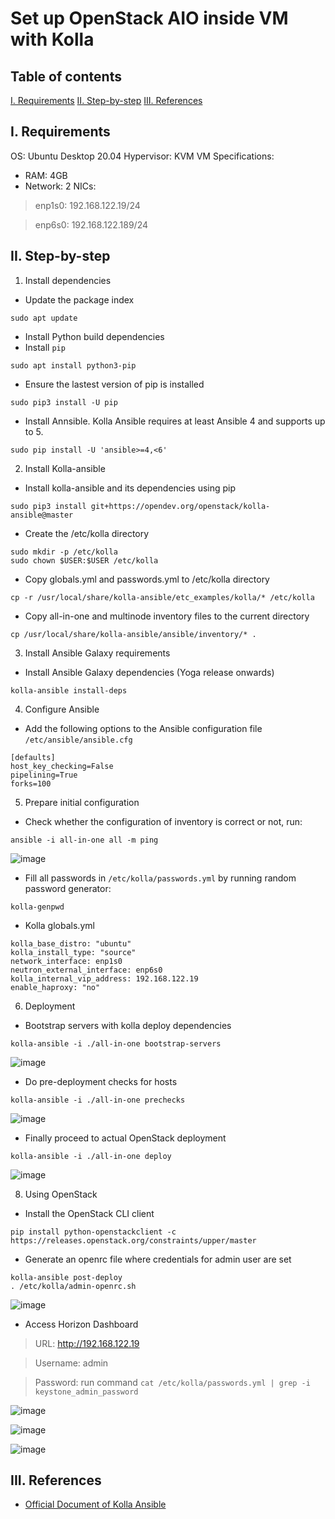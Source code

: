 # Set up OpenStack AIO inside VM with Kolla

## Table of contents
[I. Requirements](#i-requirements)
[II. Step-by-step](#ii-step-by-step)
[III. References](#iii-references)

## I. Requirements
OS: Ubuntu Desktop 20.04
Hypervisor: KVM
VM Specifications:
- RAM: 4GB
- Network: 2 NICs:
> enp1s0: 192.168.122.19/24


> enp6s0: 192.168.122.189/24

## II. Step-by-step
1. Install dependencies
- Update the package index
``` 
sudo apt update
```
- Install Python build dependencies
- Install ```pip```
```
sudo apt install python3-pip
```
- Ensure the lastest version of pip is installed
```
sudo pip3 install -U pip
```
- Install Annsible. Kolla Ansible requires at least Ansible 4 and supports up to 5.
```
sudo pip install -U 'ansible>=4,<6'
```
2. Install Kolla-ansible
- Install kolla-ansible and its dependencies using pip
```
sudo pip3 install git+https://opendev.org/openstack/kolla-ansible@master
```
- Create the /etc/kolla directory
```
sudo mkdir -p /etc/kolla
sudo chown $USER:$USER /etc/kolla
```
- Copy globals.yml and passwords.yml to /etc/kolla directory
```
cp -r /usr/local/share/kolla-ansible/etc_examples/kolla/* /etc/kolla
```
- Copy all-in-one and multinode inventory files to the current directory
```
cp /usr/local/share/kolla-ansible/ansible/inventory/* .
```
3. Install Ansible Galaxy requirements
- Install Ansible Galaxy dependencies (Yoga release onwards)
```
kolla-ansible install-deps
```
4. Configure Ansible
- Add the following options to the Ansible configuration file ```/etc/ansible/ansible.cfg```
```
[defaults]
host_key_checking=False
pipelining=True
forks=100
```

5. Prepare initial configuration
- Check whether the configuration of inventory is correct or not, run:
```
ansible -i all-in-one all -m ping
```
![image](https://github.com/dinhuong/Viettel-Digital-Talent-Program-2022/blob/main/Practice-1/Dinh-Thi-Huong/img/ping.png)


- Fill all passwords in ```/etc/kolla/passwords.yml``` by running random password generator:
```
kolla-genpwd
```
- Kolla globals.yml
```
kolla_base_distro: "ubuntu"
kolla_install_type: "source"
network_interface: enp1s0
neutron_external_interface: enp6s0
kolla_internal_vip_address: 192.168.122.19
enable_haproxy: "no"
```
6. Deployment
- Bootstrap servers with kolla deploy dependencies
```
kolla-ansible -i ./all-in-one bootstrap-servers
```
![image](https://github.com/dinhuong/Viettel-Digital-Talent-Program-2022/blob/main/Practice-1/Dinh-Thi-Huong/img/bootstrap.png)


- Do pre-deployment checks for hosts
```
kolla-ansible -i ./all-in-one prechecks
```
![image](https://github.com/dinhuong/Viettel-Digital-Talent-Program-2022/blob/main/Practice-1/Dinh-Thi-Huong/img/precheck.png)


- Finally proceed to actual OpenStack deployment
```
kolla-ansible -i ./all-in-one deploy
```
![image](https://github.com/dinhuong/Viettel-Digital-Talent-Program-2022/blob/main/Practice-1/Dinh-Thi-Huong/img/deploy.png)


8. Using OpenStack
- Install the OpenStack CLI client
```
pip install python-openstackclient -c https://releases.openstack.org/constraints/upper/master
```
- Generate an openrc file where credentials for admin user are set
```
kolla-ansible post-deploy 
. /etc/kolla/admin-openrc.sh
```
![image](https://github.com/dinhuong/Viettel-Digital-Talent-Program-2022/blob/main/Practice-1/Dinh-Thi-Huong/img/postdeploy.png)


- Access Horizon Dashboard
> URL: http://192.168.122.19


> Username: admin


> Password: run command ```cat /etc/kolla/passwords.yml | grep -i keystone_admin_password```


![image](https://github.com/dinhuong/Viettel-Digital-Talent-Program-2022/blob/main/Practice-1/Dinh-Thi-Huong/img/password.png)


![image](https://github.com/dinhuong/Viettel-Digital-Talent-Program-2022/blob/main/Practice-1/Dinh-Thi-Huong/img/login.png)


![image](https://github.com/dinhuong/Viettel-Digital-Talent-Program-2022/blob/main/Practice-1/Dinh-Thi-Huong/img/dashboard.png)


## III. References
- [Official Document of Kolla Ansible](https://docs.openstack.org/kolla-ansible/latest/user/quickstart.html)
